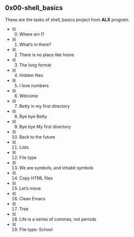 ## 0x00-shell_basics

These are the tasks of shell_basics project from **ALX** program.

- [x] 0. Where am I?
- [x] 1. What’s in there?
- [x] 2. There is no place like home
- [x] 3. The long format
- [x] 4. Hidden files
- [x] 5. I love numbers
- [x] 6. Welcome
- [x] 7. Betty in my first directory
- [x] 8. Bye bye Betty
- [x] 9. Bye bye My first directory
- [x] 10. Back to the future
- [x] 11. Lists
- [x] 12. File type
- [x] 13. We are symbols, and inhabit symbols
- [x] 14. Copy HTML files
- [x] 15. Let’s move
- [x] 16. Clean Emacs
- [x] 17. Tree
- [x] 18. Life is a series of commas, not periods
- [x] 19. File type: School
